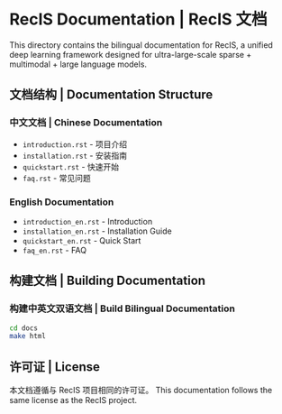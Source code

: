 # RecIS Documentation | RecIS 文档

This directory contains the bilingual documentation for RecIS, a unified deep learning framework designed for ultra-large-scale sparse + multimodal + large language models.

## 文档结构 | Documentation Structure

### 中文文档 | Chinese Documentation
- `introduction.rst` - 项目介绍
- `installation.rst` - 安装指南  
- `quickstart.rst` - 快速开始
- `faq.rst` - 常见问题

### English Documentation
- `introduction_en.rst` - Introduction
- `installation_en.rst` - Installation Guide
- `quickstart_en.rst` - Quick Start
- `faq_en.rst` - FAQ

## 构建文档 | Building Documentation

### 构建中英文双语文档 | Build Bilingual Documentation
```bash
cd docs
make html
```

## 许可证 | License

本文档遵循与 RecIS 项目相同的许可证。
This documentation follows the same license as the RecIS project.